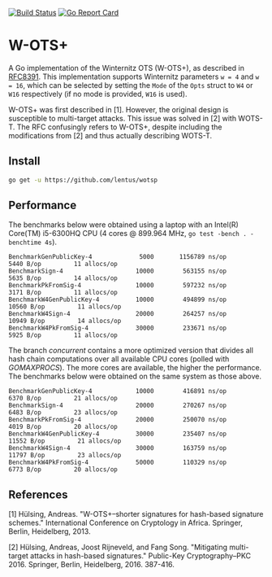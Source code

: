 [![Build Status](https://travis-ci.org/lentus/wotsp.svg?branch=concurrent)](https://travis-ci.org/lentus/wotsp) [![Go Report Card](https://goreportcard.com/badge/github.com/lentus/wotsp)](https://goreportcard.com/report/github.com/lentus/wotsp)

# W-OTS+
A Go implementation of the Winternitz OTS (W-OTS+), as described in [RFC8391](https://datatracker.ietf.org/doc/rfc8391/).
This implementation supports Winternitz parameters ```w = 4``` and ```w = 16```, 
which can be selected by setting the ```Mode``` of the ```Opts``` struct to 
```W4``` or ```W16``` respectively (if no mode is provided, ```W16``` is used).

W-OTS+ was first described in [1]. However, the original design is susceptible 
to multi-target attacks. This issue was solved in [2] with WOTS-T. The RFC 
confusingly refers to W-OTS+, despite including the modifications from 
[2] and thus actually describing WOTS-T.      

## Install

```sh
go get -u https://github.com/lentus/wotsp
```

## Performance
The benchmarks below were obtained using a laptop with an Intel(R) Core(TM) 
i5-6300HQ CPU (4 cores @ 899.964 MHz, ```go test -bench . -benchtime 4s```). 

```
BenchmarkGenPublicKey-4     	    5000	   1156789 ns/op	    5440 B/op	      11 allocs/op
BenchmarkSign-4             	   10000	    563155 ns/op	    5635 B/op	      14 allocs/op
BenchmarkPkFromSig-4        	   10000	    597232 ns/op	    3171 B/op	      11 allocs/op
BenchmarkW4GenPublicKey-4   	   10000	    494899 ns/op	   10560 B/op	      11 allocs/op
BenchmarkW4Sign-4           	   20000	    264257 ns/op	   10949 B/op	      14 allocs/op
BenchmarkW4PkFromSig-4      	   30000	    233671 ns/op	    5925 B/op	      11 allocs/op
```

The branch *concurrent* contains a more optimized version that divides all hash 
chain computations over all available CPU cores (polled with *GOMAXPROCS*). The 
more cores are available, the higher the performance. The benchmarks below were 
obtained on the same system as those above.

```
BenchmarkGenPublicKey-4     	   10000	    416891 ns/op	    6370 B/op	      21 allocs/op
BenchmarkSign-4             	   20000	    270267 ns/op	    6483 B/op	      23 allocs/op
BenchmarkPkFromSig-4        	   20000	    250070 ns/op	    4019 B/op	      20 allocs/op
BenchmarkW4GenPublicKey-4   	   30000	    235407 ns/op	   11552 B/op	      21 allocs/op
BenchmarkW4Sign-4           	   30000	    163759 ns/op	   11797 B/op	      23 allocs/op
BenchmarkW4PkFromSig-4      	   50000	    110329 ns/op	    6773 B/op	      20 allocs/op
```  

## References
[1] Hülsing, Andreas. "W-OTS+–shorter signatures for hash-based signature schemes." International Conference on Cryptology in Africa. Springer, Berlin, Heidelberg, 2013.

[2] Hülsing, Andreas, Joost Rijneveld, and Fang Song. "Mitigating multi-target attacks in hash-based signatures." Public-Key Cryptography–PKC 2016. Springer, Berlin, Heidelberg, 2016. 387-416.